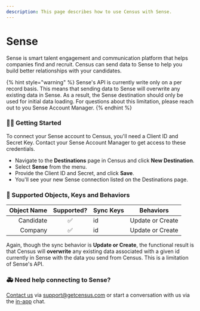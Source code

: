```yaml
---
description: This page describes how to use Census with Sense.
---
```


# Sense

Sense is smart talent engagement and communication platform that helps companies find and recruit. Census can send data to Sense to help you build better relationships with your candidates.

{% hint style="warning" %}
Sense's API is currently write only on a per record basis. This means that sending data to Sense will overwrite any existing data in Sense. As a result, the Sense destination should only be used for initial data loading. For questions about this limitation, please reach out to you Sense Account Manager.
{% endhint %}

### 🏃‍♀️ Getting Started

To connect your Sense account to Census, you'll need a Client ID and Secret Key. Contact your Sense Account Manager to get access to these credentials.

* Navigate to the **Destinations** page in Census and click **New Destination**.
* Select **Sense** from the menu.
* Provide the Client ID and Secret, and click **Save**.
* You'll see your new Sense connection listed on the Destinations page.

### 🔀 Supported Objects, Keys and Behaviors

| **Object Name** | **Supported?** | **Sync Keys** | **Behaviors**    |
| --------------: | :------------: | ------------- | ---------------- |
|       Candidate |        ✅       | id            | Update or Create |
|         Company |        ✅       | id            | Update or Create |

Again, though the sync behavior is **Update or Create**, the functional result is that Census will **overwrite** any existing data associated with a given id currently in Sense with the data you send from Census. This is a limitation of Sense's API.

### 🚑 Need help connecting to Sense?

[Contact us](mailto:support@getcensus.com) via support@getcensus.com or start a conversation with us via the [in-app](https://app.getcensus.com) chat.

